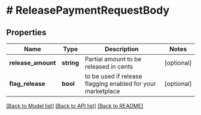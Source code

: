 # # ReleasePaymentRequestBody

## Properties

Name | Type | Description | Notes
------------ | ------------- | ------------- | -------------
**release_amount** | **string** | Partial amount to be released in cents | [optional]
**flag_release** | **bool** | to be used if release flagging enabled for your marketplace | [optional]

[[Back to Model list]](../../README.md#models) [[Back to API list]](../../README.md#endpoints) [[Back to README]](../../README.md)
